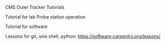 CMS Outer Tracker Tutorials

Tutorial for lab
Probe station operation

Tutorial for software

Lessons for git, unix shell, python: https://software-carpentry.org/lessons/


